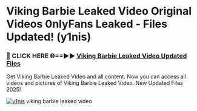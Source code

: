 # Viking Barbie Leaked Video Original Videos 0nlyFans Leaked - Files Updated! (y1nis)

<h3>🔴 CLICK HERE 🌐==►► <a href="https://tinyurl.com/ms9xzufz" rel="nofollow">Viking Barbie Leaked Video Updated Files</a></h3>

Get Viking Barbie Leaked Video and all content. Now you can access all videos and pictures of Viking Barbie Leaked Video. New Updated Files 2025!

[![y1nis](https://i.imgur.com/PQ7UWWw.gif)](https://tinyurl.com/ms9xzufz)
viking barbie leaked video